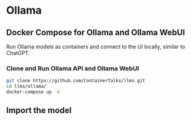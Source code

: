 # Ollama

## Docker Compose for Ollama and Ollama WebUI

Run Ollama models as containers and connect to the UI locally, similar to ChatGPT.

### Clone and Run Ollama API and Ollama WebUI

```bash
git clone https://github.com/ContainerTalks/llms.git
cd llms/ollama/
docker-compose up -d
```

## Import the model


